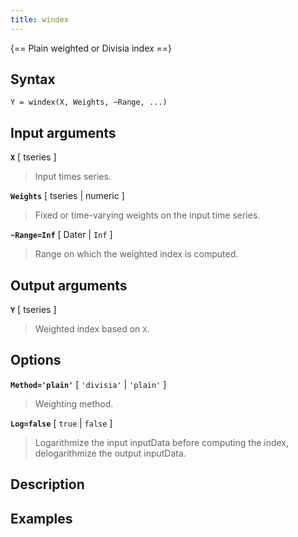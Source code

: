 ```yaml
---
title: windex
---
```




{== Plain weighted or Divisia index ==}


## Syntax 

    Y = windex(X, Weights, ~Range, ...)


## Input arguments 

__`X`__ [ tseries ] 
> 
> Input times series.
> 

__`Weights`__ [ tseries | numeric ]
> 
> Fixed or time-varying weights on the
> input time series.
> 

__`~Range=Inf`__ [ Dater | `Inf` ] 
> 
> Range on which the weighted index
> is computed.
> 


## Output arguments 

__`Y`__ [ tseries ]
> 
> Weighted index based on `X`.
> 


## Options 

__`Method='plain'`__ [ `'divisia'` | `'plain'` ] 
> 
> Weighting method.
> 

__`Log=false`__ [ `true` | `false` ] 
> 
> Logarithmize the input inputData before
> computing the index, delogarithmize the output inputData.
> 

## Description 



## Examples

```matlab
```

